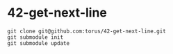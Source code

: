 # 42-get-next-line

```
git clone git@github.com:torus/42-get-next-line.git
git submodule init
git submodule update
```
